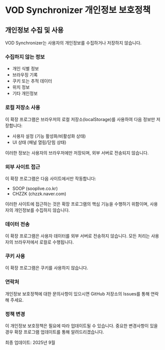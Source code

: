 # VOD Synchronizer 개인정보 보호정책

## 개인정보 수집 및 사용

VOD Synchronizer는 사용자의 개인정보를 수집하거나 저장하지 않습니다.

### 수집하지 않는 정보
- 개인 식별 정보
- 브라우징 기록
- 쿠키 또는 추적 데이터
- 위치 정보
- 기타 개인정보

### 로컬 저장소 사용
이 확장 프로그램은 브라우저의 로컬 저장소(localStorage)를 사용하여 다음 정보만 저장합니다:
- 사용자 설정 (기능 활성화/비활성화 상태)
- UI 상태 (패널 열림/닫힘 상태)

이러한 정보는 사용자의 브라우저에만 저장되며, 외부 서버로 전송되지 않습니다.

### 외부 사이트 접근
이 확장 프로그램은 다음 사이트에서만 작동합니다:
- SOOP (sooplive.co.kr)
- CHZZK (chzzk.naver.com)

이러한 사이트에 접근하는 것은 확장 프로그램의 핵심 기능을 수행하기 위함이며, 사용자의 개인정보를 수집하지 않습니다.

### 데이터 전송
이 확장 프로그램은 사용자 데이터를 외부 서버로 전송하지 않습니다. 모든 처리는 사용자의 브라우저에서 로컬로 수행됩니다.

### 쿠키 사용
이 확장 프로그램은 쿠키를 사용하지 않습니다.

### 연락처
개인정보 보호정책에 대한 문의사항이 있으시면 GitHub 저장소의 Issues를 통해 연락해 주세요.

### 정책 변경
이 개인정보 보호정책은 필요에 따라 업데이트될 수 있습니다. 중요한 변경사항이 있을 경우 확장 프로그램 업데이트를 통해 알려드리겠습니다.

최종 업데이트: 2025년 9월
